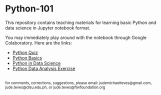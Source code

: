 # Python-101

This repository contains teaching materials for learning basic Python and data science in Jupyter notebook format.

You may immediately play around with the notebook through Google Colaboratory. Here are the links:
- <a href="https://colab.research.google.com/github/Cyntwikip/Python-101/blob/main/python_quiz.ipynb">Python Quiz</a>
- <a href="https://colab.research.google.com/github/Cyntwikip/Python-101/blob/main/python_basics.ipynb">Python Basics</a>
- <a href="https://colab.research.google.com/github/Cyntwikip/Python-101/blob/main/python_ds.ipynb">Python in Data Science</a>
- <a href="https://colab.research.google.com/github/Cyntwikip/Python-101/blob/main/ds_analysis_exercise.ipynb">Python Data Analysis Exercise</a>

<br>
<sup>for comments, corrections, suggestions, please email: judemichaelteves@gmail.com, jude.teves@dlsu.edu.ph, or jude.teves@ftwfoundation.org</sup>